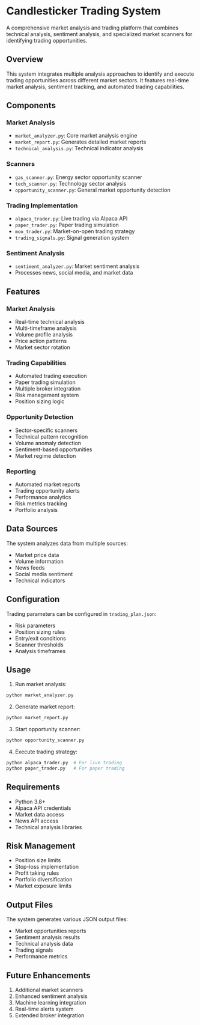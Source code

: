 # Candlesticker Trading System

A comprehensive market analysis and trading platform that combines technical analysis, sentiment analysis, and specialized market scanners for identifying trading opportunities.

## Overview

This system integrates multiple analysis approaches to identify and execute trading opportunities across different market sectors. It features real-time market analysis, sentiment tracking, and automated trading capabilities.

## Components

### Market Analysis
- `market_analyzer.py`: Core market analysis engine
- `market_report.py`: Generates detailed market reports
- `technical_analysis.py`: Technical indicator analysis

### Scanners
- `gas_scanner.py`: Energy sector opportunity scanner
- `tech_scanner.py`: Technology sector analysis
- `opportunity_scanner.py`: General market opportunity detection

### Trading Implementation
- `alpaca_trader.py`: Live trading via Alpaca API
- `paper_trader.py`: Paper trading simulation
- `moo_trader.py`: Market-on-open trading strategy
- `trading_signals.py`: Signal generation system

### Sentiment Analysis
- `sentiment_analyzer.py`: Market sentiment analysis
- Processes news, social media, and market data

## Features

### Market Analysis
- Real-time technical analysis
- Multi-timeframe analysis
- Volume profile analysis
- Price action patterns
- Market sector rotation

### Trading Capabilities
- Automated trading execution
- Paper trading simulation
- Multiple broker integration
- Risk management system
- Position sizing logic

### Opportunity Detection
- Sector-specific scanners
- Technical pattern recognition
- Volume anomaly detection
- Sentiment-based opportunities
- Market regime detection

### Reporting
- Automated market reports
- Trading opportunity alerts
- Performance analytics
- Risk metrics tracking
- Portfolio analysis

## Data Sources

The system analyzes data from multiple sources:
- Market price data
- Volume information
- News feeds
- Social media sentiment
- Technical indicators

## Configuration

Trading parameters can be configured in `trading_plan.json`:
- Risk parameters
- Position sizing rules
- Entry/exit conditions
- Scanner thresholds
- Analysis timeframes

## Usage

1. Run market analysis:
```bash
python market_analyzer.py
```

2. Generate market report:
```bash
python market_report.py
```

3. Start opportunity scanner:
```bash
python opportunity_scanner.py
```

4. Execute trading strategy:
```bash
python alpaca_trader.py  # For live trading
python paper_trader.py   # For paper trading
```

## Requirements

- Python 3.8+
- Alpaca API credentials
- Market data access
- News API access
- Technical analysis libraries

## Risk Management

- Position size limits
- Stop-loss implementation
- Profit taking rules
- Portfolio diversification
- Market exposure limits

## Output Files

The system generates various JSON output files:
- Market opportunities reports
- Sentiment analysis results
- Technical analysis data
- Trading signals
- Performance metrics

## Future Enhancements

1. Additional market scanners
2. Enhanced sentiment analysis
3. Machine learning integration
4. Real-time alerts system
5. Extended broker integration

